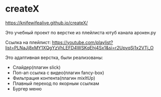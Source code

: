 # createX

https://knifewifealive.github.io/createX/

Это учебный проект по верстке из плейлиста ютуб канала арокен.ру

Ссылка на плейлист: https://youtube.com/playlist?list=PLNaJj8xMY1XQgYzVhLEFD4WSKqEhj4Sx1&si=r2UpvqSj1x2VTj_O

Это адаптивная верстка, были реализованы:

- Слайдер(плагин slick)
- Поп-ап ссылка с видео(плагин fancy-box)
- Фильтрация контента(плагин mixItUp)
- Плавный переход по якорным ссылкам
- Бургер меню
